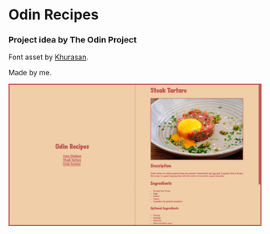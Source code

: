# Odin Recipes

### Project idea by The Odin Project

Font asset by [Khurasan](https://www.creativefabrica.com/designer/khurasan/ref/53/).

Made by me.

![Image of the thing already complete](./assets/images/image.png)
